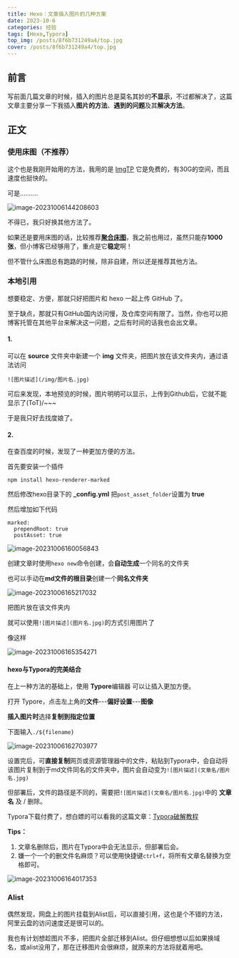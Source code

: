```yaml
---
title: Hexo：文章插入图片的几种方案
date: 2023-10-6
categories: 经验
tags: [Hexo,Typora]
top_img: /posts/8f6b731249a4/top.jpg
cover: /posts/8f6b731249a4/top.jpg
---
```


## 前言

写前面几篇文章的时候，插入的图片总是莫名其妙的**不显示**，不过都解决了，这篇文章主要分享一下我插入**图片的方法**、**遇到的问题**及其**解决方法**。



## 正文

### 使用床图（不推荐）

这个也是我刚开始用的方法，我用的是 [ImgTP](https://www.imgtp.com/) 它是免费的，有30G的空间，而且速度也挺快的。

可是..........

![image-20231006144208603](image-20231006144208603.jpg)

不得已，我只好换其他方法了。

如果还是要用床图的话，比较推荐[**聚合床图**](https://www.superbed.cn/)，我之前也用过，虽然只能存**1000张**，但小博客已经够用了，重点是它**稳定**啊！

但不管什么床图总有跑路的时候，除非自建，所以还是推荐其他方法。

### 本地引用

想要稳定、方便，那就只好把图片和 hexo 一起上传 GitHub 了。

至于缺点，那就只有GitHub国内访问慢，及仓库空间有限了。当然，你也可以把博客托管在其他平台来解决这一问题，之后有时间的话我也会出文章。

#### 1.

可以在 **source** 文件夹中新建一个 **img** 文件夹，把图片放在该文件夹内，通过语法访问

```text
![图片描述](/img/图片名.jpg)
```

可后来发现，本地预览的时候，图片明明可以显示，上传到Github后，它就不能显示了(ToT)/~~~

于是我只好去找度娘了。

#### 2.

在查百度的时候，发现了一种更加方便的方法。

首先要安装一个插件

```shell
npm install hexo-renderer-marked
```

然后修改hexo目录下的 **_config.yml**  把`post_asset_folder`设置为 **true**

然后增加如下代码

```text
marked:
  prependRoot: true
  postAsset: true
```

![image-20231006160056843](image-20231006160056843.png)

创建文章时使用`hexo new`命令创建，会**自动生成**一个同名的文件夹

也可以手动在**md文件的根目录**创建一个**同名文件夹**

![image-20231006165217032](image-20231006165217032.jpg)

把图片放在该文件夹内

就可以使用`![图片描述](图片名.jpg)`的方式引用图片了

像这样

![image-20231006165354271](image-20231006165354271.png)

#### hexo与Typora的完美结合

在上一种方法的基础上，使用 **Typore**编辑器 可以让插入更加方便。

打开 Typore，点击左上角的**文件**---**偏好设置**---**图像**

**插入图片时**选择**复制到指定位置**

下面输入`./${filename}`

![image-20231006162703977](image-20231006162703977.jpg)

设置完后，可**直接复制**网页或资源管理器中的文件，粘贴到Typora中，会自动将该图片复制到于md文件同名的文件夹中，图片会自动变为`![图片描述](文章名/图片名.jpg)`

但部署后，文件的路径是不同的，需要把`![图片描述](文章名/图片名.jpg)`中的 **文章名** 及 / 删除。

Typora下载付费了，想白嫖的可以看我的这篇文章：[Typora破解教程](/posts/d8c293557612.html)

**Tips：**

1. 文章名删除后，图片在Typora中会无法显示，但部署后会。
2. 嫌一个一个的删文件名麻烦？可以使用快捷键`ctrl+f`，将所有文章名替换为空格即可。

![image-20231006164017353](image-20231006164017353.jpg)

### Alist

偶然发现，网盘上的图片挂载到Alist后，可以直接引用，这也是个不错的方法，阿里云盘的访问速度还是很可以的。

我也有计划想趁图片不多，把图片全部迁移到Alist。但仔细想想以后如果换域名，或alist没用了，那在迁移图片会很麻烦，就原来的方法将就着用吧。

